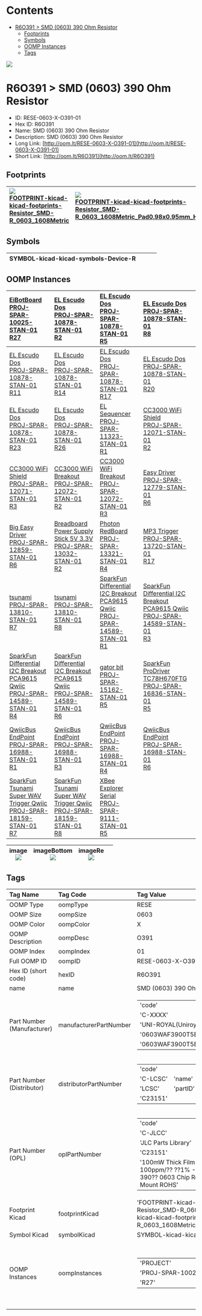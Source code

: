 



Contents
========

* [R6O391 > SMD (0603) 390 Ohm Resistor](#r6o391--smd-0603-390-ohm-resistor)
	* [Footprints](#footprints)
	* [Symbols](#symbols)
	* [OOMP Instances](#oomp-instances)
	* [Tags](#tags)
  
![][im]
# R6O391 > SMD (0603) 390 Ohm Resistor

- ID: RESE-0603-X-O391-01
- Hex ID: R6O391
- Name: SMD (0603) 390 Ohm Resistor
- Description: SMD (0603) 390 Ohm Resistor
- Long Link: [http://oom.lt/RESE-0603-X-O391-01](http://oom.lt/RESE-0603-X-O391-01)
- Short Link: [http://oom.lt/R6O391](http://oom.lt/R6O391)

## Footprints
  

|[![](https://raw.githubusercontent.com/oomlout/oomlout_OOMP_eda_V2/FOOTPRINT/kicad/kicad-footprints/Resistor_SMD/R_0603_1608Metric/main/image_140.png)<br>FOOTPRINT-kicad-kicad-footprints-Resistor_SMD-R_0603_1608Metric](https://github.com/oomlout/oomlout_OOMP_eda_V2/FOOTPRINT/kicad/kicad-footprints/Resistor_SMD/R_0603_1608Metric/tree/main/)|[![](https://raw.githubusercontent.com/oomlout/oomlout_OOMP_eda_V2/FOOTPRINT/kicad/kicad-footprints/Resistor_SMD/R_0603_1608Metric_Pad0.98x0.95mm_HandSolder/main/image_140.png)<br>FOOTPRINT-kicad-kicad-footprints-Resistor_SMD-R_0603_1608Metric_Pad0.98x0.95mm_HandSolder](https://github.com/oomlout/oomlout_OOMP_eda_V2/FOOTPRINT/kicad/kicad-footprints/Resistor_SMD/R_0603_1608Metric_Pad0.98x0.95mm_HandSolder/tree/main/)|||
| :--- | :--- | :--- | :--- |

## Symbols
  

|![]()<br>SYMBOL-kicad-kicad-symbols-Device-R||||
| :--- | :--- | :--- | :--- |

## OOMP Instances
  

|[EiBotBoard<br>PROJ-SPAR-10025-STAN-01<br>R27](https://github.com/oomlout/oomlout_OOMP_projects_V2/PROJ/SPAR/10025/STAN/01/tree/main/)|[EL Escudo Dos<br>PROJ-SPAR-10878-STAN-01<br>R2](https://github.com/oomlout/oomlout_OOMP_projects_V2/PROJ/SPAR/10878/STAN/01/tree/main/)|[EL Escudo Dos<br>PROJ-SPAR-10878-STAN-01<br>R5](https://github.com/oomlout/oomlout_OOMP_projects_V2/PROJ/SPAR/10878/STAN/01/tree/main/)|[EL Escudo Dos<br>PROJ-SPAR-10878-STAN-01<br>R8](https://github.com/oomlout/oomlout_OOMP_projects_V2/PROJ/SPAR/10878/STAN/01/tree/main/)|
| :--- | :--- | :--- | :--- |
|[EL Escudo Dos<br>PROJ-SPAR-10878-STAN-01<br>R11](https://github.com/oomlout/oomlout_OOMP_projects_V2/PROJ/SPAR/10878/STAN/01/tree/main/)|[EL Escudo Dos<br>PROJ-SPAR-10878-STAN-01<br>R14](https://github.com/oomlout/oomlout_OOMP_projects_V2/PROJ/SPAR/10878/STAN/01/tree/main/)|[EL Escudo Dos<br>PROJ-SPAR-10878-STAN-01<br>R17](https://github.com/oomlout/oomlout_OOMP_projects_V2/PROJ/SPAR/10878/STAN/01/tree/main/)|[EL Escudo Dos<br>PROJ-SPAR-10878-STAN-01<br>R20](https://github.com/oomlout/oomlout_OOMP_projects_V2/PROJ/SPAR/10878/STAN/01/tree/main/)|
|[EL Escudo Dos<br>PROJ-SPAR-10878-STAN-01<br>R23](https://github.com/oomlout/oomlout_OOMP_projects_V2/PROJ/SPAR/10878/STAN/01/tree/main/)|[EL Escudo Dos<br>PROJ-SPAR-10878-STAN-01<br>R26](https://github.com/oomlout/oomlout_OOMP_projects_V2/PROJ/SPAR/10878/STAN/01/tree/main/)|[EL Sequencer<br>PROJ-SPAR-11323-STAN-01<br>R1](https://github.com/oomlout/oomlout_OOMP_projects_V2/PROJ/SPAR/11323/STAN/01/tree/main/)|[CC3000 WiFi Shield<br>PROJ-SPAR-12071-STAN-01<br>R2](https://github.com/oomlout/oomlout_OOMP_projects_V2/PROJ/SPAR/12071/STAN/01/tree/main/)|
|[CC3000 WiFi Shield<br>PROJ-SPAR-12071-STAN-01<br>R3](https://github.com/oomlout/oomlout_OOMP_projects_V2/PROJ/SPAR/12071/STAN/01/tree/main/)|[CC3000 WiFi Breakout<br>PROJ-SPAR-12072-STAN-01<br>R2](https://github.com/oomlout/oomlout_OOMP_projects_V2/PROJ/SPAR/12072/STAN/01/tree/main/)|[CC3000 WiFi Breakout<br>PROJ-SPAR-12072-STAN-01<br>R3](https://github.com/oomlout/oomlout_OOMP_projects_V2/PROJ/SPAR/12072/STAN/01/tree/main/)|[Easy Driver<br>PROJ-SPAR-12779-STAN-01<br>R6](https://github.com/oomlout/oomlout_OOMP_projects_V2/PROJ/SPAR/12779/STAN/01/tree/main/)|
|[Big Easy Driver<br>PROJ-SPAR-12859-STAN-01<br>R6](https://github.com/oomlout/oomlout_OOMP_projects_V2/PROJ/SPAR/12859/STAN/01/tree/main/)|[Breadboard Power Supply Stick 5V 3.3V<br>PROJ-SPAR-13032-STAN-01<br>R2](https://github.com/oomlout/oomlout_OOMP_projects_V2/PROJ/SPAR/13032/STAN/01/tree/main/)|[Photon RedBoard<br>PROJ-SPAR-13321-STAN-01<br>R4](https://github.com/oomlout/oomlout_OOMP_projects_V2/PROJ/SPAR/13321/STAN/01/tree/main/)|[MP3 Trigger<br>PROJ-SPAR-13720-STAN-01<br>R17](https://github.com/oomlout/oomlout_OOMP_projects_V2/PROJ/SPAR/13720/STAN/01/tree/main/)|
|[tsunami<br>PROJ-SPAR-13810-STAN-01<br>R7](https://github.com/oomlout/oomlout_OOMP_projects_V2/PROJ/SPAR/13810/STAN/01/tree/main/)|[tsunami<br>PROJ-SPAR-13810-STAN-01<br>R8](https://github.com/oomlout/oomlout_OOMP_projects_V2/PROJ/SPAR/13810/STAN/01/tree/main/)|[SparkFun Differential I2C Breakout PCA9615 Qwiic<br>PROJ-SPAR-14589-STAN-01<br>R1](https://github.com/oomlout/oomlout_OOMP_projects_V2/PROJ/SPAR/14589/STAN/01/tree/main/)|[SparkFun Differential I2C Breakout PCA9615 Qwiic<br>PROJ-SPAR-14589-STAN-01<br>R3](https://github.com/oomlout/oomlout_OOMP_projects_V2/PROJ/SPAR/14589/STAN/01/tree/main/)|
|[SparkFun Differential I2C Breakout PCA9615 Qwiic<br>PROJ-SPAR-14589-STAN-01<br>R4](https://github.com/oomlout/oomlout_OOMP_projects_V2/PROJ/SPAR/14589/STAN/01/tree/main/)|[SparkFun Differential I2C Breakout PCA9615 Qwiic<br>PROJ-SPAR-14589-STAN-01<br>R6](https://github.com/oomlout/oomlout_OOMP_projects_V2/PROJ/SPAR/14589/STAN/01/tree/main/)|[gator bit<br>PROJ-SPAR-15162-STAN-01<br>R5](https://github.com/oomlout/oomlout_OOMP_projects_V2/PROJ/SPAR/15162/STAN/01/tree/main/)|[SparkFun ProDriver TC78H670FTG<br>PROJ-SPAR-16836-STAN-01<br>R5](https://github.com/oomlout/oomlout_OOMP_projects_V2/PROJ/SPAR/16836/STAN/01/tree/main/)|
|[QwiicBus EndPoint<br>PROJ-SPAR-16988-STAN-01<br>R1](https://github.com/oomlout/oomlout_OOMP_projects_V2/PROJ/SPAR/16988/STAN/01/tree/main/)|[QwiicBus EndPoint<br>PROJ-SPAR-16988-STAN-01<br>R3](https://github.com/oomlout/oomlout_OOMP_projects_V2/PROJ/SPAR/16988/STAN/01/tree/main/)|[QwiicBus EndPoint<br>PROJ-SPAR-16988-STAN-01<br>R4](https://github.com/oomlout/oomlout_OOMP_projects_V2/PROJ/SPAR/16988/STAN/01/tree/main/)|[QwiicBus EndPoint<br>PROJ-SPAR-16988-STAN-01<br>R6](https://github.com/oomlout/oomlout_OOMP_projects_V2/PROJ/SPAR/16988/STAN/01/tree/main/)|
|[SparkFun Tsunami Super WAV Trigger Qwiic<br>PROJ-SPAR-18159-STAN-01<br>R7](https://github.com/oomlout/oomlout_OOMP_projects_V2/PROJ/SPAR/18159/STAN/01/tree/main/)|[SparkFun Tsunami Super WAV Trigger Qwiic<br>PROJ-SPAR-18159-STAN-01<br>R8](https://github.com/oomlout/oomlout_OOMP_projects_V2/PROJ/SPAR/18159/STAN/01/tree/main/)|[XBee Explorer Serial<br>PROJ-SPAR-9111-STAN-01<br>R5](https://github.com/oomlout/oomlout_OOMP_projects_V2/PROJ/SPAR/9111/STAN/01/tree/main/)||
  

|image<br>[![](https://raw.githubusercontent.com/oomlout/oomlout_OOMP_parts_V2/RESE/0603/X/O391/01/main/image_140.jpg)](https://github.com/oomlout/oomlout_OOMP_parts_V2/RESE/0603/X/O391/01/tree/main/image.jpg)|imageBottom<br>[![](https://raw.githubusercontent.com/oomlout/oomlout_OOMP_parts_V2/RESE/0603/X/O391/01/main/image_BOTTOM_140.jpg)](https://github.com/oomlout/oomlout_OOMP_parts_V2/RESE/0603/X/O391/01/tree/main/image_BOTTOM.jpg)|imageRe<br>[![](https://raw.githubusercontent.com/oomlout/oomlout_OOMP_parts_V2/RESE/0603/X/O391/01/main/image_RE_140.jpg)](https://github.com/oomlout/oomlout_OOMP_parts_V2/RESE/0603/X/O391/01/tree/main/image_RE.jpg)||
| :---: | :---: | :---: | :---: |

## Tags
  

|Tag Name|Tag Code|Tag Value|
| :--- | :--- | :--- |
|OOMP Type|oompType|RESE|
|OOMP Size|oompSize|0603|
|OOMP Color|oompColor|X|
|OOMP Description|oompDesc|O391|
|OOMP Index|oompIndex|01|
|Full OOMP ID|oompID|RESE-0603-X-O391-01|
|Hex ID (short code)|hexID|R6O391|
|name|name|SMD (0603) 390 Ohm Resistor|
|Part Number (Manufacturer)|manufacturerPartNumber|<table><tr><td>'code'</td></tr><tr><td> 'C-XXXX'</td><td> 'name'</td></tr><tr><td> 'UNI-ROYAL(Uniroyal Elec)'</td><td> 'partID'</td></tr><tr><td> '0603WAF3900T5E'</td><td> 'partName'</td></tr><tr><td> '0603WAF3900T5E'</td></tr></table>|
|Part Number (Distributor)|distributorPartNumber|<table><tr><td>'code'</td></tr><tr><td> 'C-LCSC'</td><td> 'name'</td></tr><tr><td> 'LCSC'</td><td> 'partID'</td></tr><tr><td> 'C23151'</td></tr></table>|
|Part Number (OPL)|oplPartNumber|<table><tr><td>'code'</td></tr><tr><td> 'C-JLCC'</td><td> 'name'</td></tr><tr><td> 'JLC Parts Library'</td><td> 'partID'</td></tr><tr><td> 'C23151'</td><td> 'partName'</td></tr><tr><td> '100mW Thick Film Resistors 75V ??100ppm/?? ??1% -55??~+155?? 390?? 0603  Chip Resistor - Surface Mount ROHS'</td></tr></table>|
|Footprint Kicad|footprintKicad|'FOOTPRINT-kicad-kicad-footprints-Resistor_SMD-R_0603_1608Metric', 'FOOTPRINT-kicad-kicad-footprints-Resistor_SMD-R_0603_1608Metric_Pad0.98x0.95mm_HandSolder'|
|Symbol Kicad|symbolKicad|SYMBOL-kicad-kicad-symbols-Device-R|
|OOMP Instances|oompInstances|<table><tr><td>'PROJECT'</td></tr><tr><td> 'PROJ-SPAR-10025-STAN-01'</td><td> 'ID'</td></tr><tr><td> 'R27'</td></tr></table></td><td> <table><tr><td>'PROJECT'</td></tr><tr><td> 'PROJ-SPAR-10878-STAN-01'</td><td> 'ID'</td></tr><tr><td> 'R2'</td></tr></table></td><td> <table><tr><td>'PROJECT'</td></tr><tr><td> 'PROJ-SPAR-10878-STAN-01'</td><td> 'ID'</td></tr><tr><td> 'R5'</td></tr></table></td><td> <table><tr><td>'PROJECT'</td></tr><tr><td> 'PROJ-SPAR-10878-STAN-01'</td><td> 'ID'</td></tr><tr><td> 'R8'</td></tr></table></td><td> <table><tr><td>'PROJECT'</td></tr><tr><td> 'PROJ-SPAR-10878-STAN-01'</td><td> 'ID'</td></tr><tr><td> 'R11'</td></tr></table></td><td> <table><tr><td>'PROJECT'</td></tr><tr><td> 'PROJ-SPAR-10878-STAN-01'</td><td> 'ID'</td></tr><tr><td> 'R14'</td></tr></table></td><td> <table><tr><td>'PROJECT'</td></tr><tr><td> 'PROJ-SPAR-10878-STAN-01'</td><td> 'ID'</td></tr><tr><td> 'R17'</td></tr></table></td><td> <table><tr><td>'PROJECT'</td></tr><tr><td> 'PROJ-SPAR-10878-STAN-01'</td><td> 'ID'</td></tr><tr><td> 'R20'</td></tr></table></td><td> <table><tr><td>'PROJECT'</td></tr><tr><td> 'PROJ-SPAR-10878-STAN-01'</td><td> 'ID'</td></tr><tr><td> 'R23'</td></tr></table></td><td> <table><tr><td>'PROJECT'</td></tr><tr><td> 'PROJ-SPAR-10878-STAN-01'</td><td> 'ID'</td></tr><tr><td> 'R26'</td></tr></table></td><td> <table><tr><td>'PROJECT'</td></tr><tr><td> 'PROJ-SPAR-11323-STAN-01'</td><td> 'ID'</td></tr><tr><td> 'R1'</td></tr></table></td><td> <table><tr><td>'PROJECT'</td></tr><tr><td> 'PROJ-SPAR-12071-STAN-01'</td><td> 'ID'</td></tr><tr><td> 'R2'</td></tr></table></td><td> <table><tr><td>'PROJECT'</td></tr><tr><td> 'PROJ-SPAR-12071-STAN-01'</td><td> 'ID'</td></tr><tr><td> 'R3'</td></tr></table></td><td> <table><tr><td>'PROJECT'</td></tr><tr><td> 'PROJ-SPAR-12072-STAN-01'</td><td> 'ID'</td></tr><tr><td> 'R2'</td></tr></table></td><td> <table><tr><td>'PROJECT'</td></tr><tr><td> 'PROJ-SPAR-12072-STAN-01'</td><td> 'ID'</td></tr><tr><td> 'R3'</td></tr></table></td><td> <table><tr><td>'PROJECT'</td></tr><tr><td> 'PROJ-SPAR-12779-STAN-01'</td><td> 'ID'</td></tr><tr><td> 'R6'</td></tr></table></td><td> <table><tr><td>'PROJECT'</td></tr><tr><td> 'PROJ-SPAR-12859-STAN-01'</td><td> 'ID'</td></tr><tr><td> 'R6'</td></tr></table></td><td> <table><tr><td>'PROJECT'</td></tr><tr><td> 'PROJ-SPAR-13032-STAN-01'</td><td> 'ID'</td></tr><tr><td> 'R2'</td></tr></table></td><td> <table><tr><td>'PROJECT'</td></tr><tr><td> 'PROJ-SPAR-13321-STAN-01'</td><td> 'ID'</td></tr><tr><td> 'R4'</td></tr></table></td><td> <table><tr><td>'PROJECT'</td></tr><tr><td> 'PROJ-SPAR-13720-STAN-01'</td><td> 'ID'</td></tr><tr><td> 'R17'</td></tr></table></td><td> <table><tr><td>'PROJECT'</td></tr><tr><td> 'PROJ-SPAR-13810-STAN-01'</td><td> 'ID'</td></tr><tr><td> 'R7'</td></tr></table></td><td> <table><tr><td>'PROJECT'</td></tr><tr><td> 'PROJ-SPAR-13810-STAN-01'</td><td> 'ID'</td></tr><tr><td> 'R8'</td></tr></table></td><td> <table><tr><td>'PROJECT'</td></tr><tr><td> 'PROJ-SPAR-14589-STAN-01'</td><td> 'ID'</td></tr><tr><td> 'R1'</td></tr></table></td><td> <table><tr><td>'PROJECT'</td></tr><tr><td> 'PROJ-SPAR-14589-STAN-01'</td><td> 'ID'</td></tr><tr><td> 'R3'</td></tr></table></td><td> <table><tr><td>'PROJECT'</td></tr><tr><td> 'PROJ-SPAR-14589-STAN-01'</td><td> 'ID'</td></tr><tr><td> 'R4'</td></tr></table></td><td> <table><tr><td>'PROJECT'</td></tr><tr><td> 'PROJ-SPAR-14589-STAN-01'</td><td> 'ID'</td></tr><tr><td> 'R6'</td></tr></table></td><td> <table><tr><td>'PROJECT'</td></tr><tr><td> 'PROJ-SPAR-15162-STAN-01'</td><td> 'ID'</td></tr><tr><td> 'R5'</td></tr></table></td><td> <table><tr><td>'PROJECT'</td></tr><tr><td> 'PROJ-SPAR-16836-STAN-01'</td><td> 'ID'</td></tr><tr><td> 'R5'</td></tr></table></td><td> <table><tr><td>'PROJECT'</td></tr><tr><td> 'PROJ-SPAR-16988-STAN-01'</td><td> 'ID'</td></tr><tr><td> 'R1'</td></tr></table></td><td> <table><tr><td>'PROJECT'</td></tr><tr><td> 'PROJ-SPAR-16988-STAN-01'</td><td> 'ID'</td></tr><tr><td> 'R3'</td></tr></table></td><td> <table><tr><td>'PROJECT'</td></tr><tr><td> 'PROJ-SPAR-16988-STAN-01'</td><td> 'ID'</td></tr><tr><td> 'R4'</td></tr></table></td><td> <table><tr><td>'PROJECT'</td></tr><tr><td> 'PROJ-SPAR-16988-STAN-01'</td><td> 'ID'</td></tr><tr><td> 'R6'</td></tr></table></td><td> <table><tr><td>'PROJECT'</td></tr><tr><td> 'PROJ-SPAR-18159-STAN-01'</td><td> 'ID'</td></tr><tr><td> 'R7'</td></tr></table></td><td> <table><tr><td>'PROJECT'</td></tr><tr><td> 'PROJ-SPAR-18159-STAN-01'</td><td> 'ID'</td></tr><tr><td> 'R8'</td></tr></table></td><td> <table><tr><td>'PROJECT'</td></tr><tr><td> 'PROJ-SPAR-9111-STAN-01'</td><td> 'ID'</td></tr><tr><td> 'R5'</td></tr></table>|
||||



[im]: image_450.jpg
